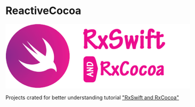 # ReactiveCocoa

![Logo](RxSwiftRxCocoa.png)

Projects crated for better understanding tutorial ["RxSwift and RxCocoa"](https://viblo.asia/yerkenabildin/posts/Do754EqeKM6)

